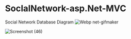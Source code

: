 # SocIalNetwork-asp.Net-MVC
Social Network Database Diagram 
![Webp net-gifmaker](https://user-images.githubusercontent.com/48706091/55281535-4b28d600-534f-11e9-9a5b-7698b1d0c1b6.gif)

![Screenshot (46)](https://user-images.githubusercontent.com/48706091/55277523-a9879180-531a-11e9-94bf-32e64ac55f07.png)
